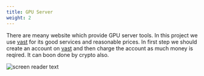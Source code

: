 ```yaml
---
title: GPU Server
weight: 2
---
```


There are meany website which provide GPU server tools. In this project we use [vast](https://vast.ai) for its good services and reasonable prices. In first step we should create an account on [vast](https://vast.ai) and then charge the account as much money is reqired. It can boon done by crypto also.

![screen reader text](vast.png "caption")